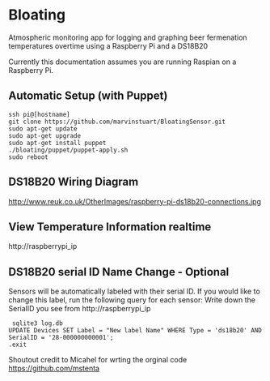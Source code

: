 Bloating
=======

Atmospheric monitoring app for logging and graphing beer fermenation temperatures overtime using a Raspberry Pi and a DS18B20

Currently this documentation assumes you are running Raspian on a Raspberry Pi.

Automatic Setup (with Puppet)
-------------------------------

    ssh pi@[hostname]
    git clone https://github.com/marvinstuart/BloatingSensor.git
    sudo apt-get update
    sudo apt-get upgrade
    sudo apt-get install puppet
    ./bloating/puppet/puppet-apply.sh
    sudo reboot 

DS18B20 Wiring Diagram
-------------------------------
http://www.reuk.co.uk/OtherImages/raspberry-pi-ds18b20-connections.jpg

View Temperature Information realtime 
------------------------------------

http://raspberrypi_ip

DS18B20 serial ID Name Change - Optional
-------------------------------
Sensors will be automatically labeled with their serial ID. If you would like to change this label, run the following query for each sensor: Write down the SerialID you see from http://raspberrypi_ip 

     sqlite3 log.db
	UPDATE Devices SET Label = "New label Name" WHERE Type = 'ds18b20' AND SerialID = '28-000000000001';
	.exit


Shoutout credit to Micahel for wrting the orginal code https://github.com/mstenta